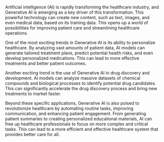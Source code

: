Artificial intelligence (AI) is rapidly transforming the healthcare industry, and Generative AI is emerging as a key driver of this transformation. This powerful technology can create new content, such as text, images, and even medical data, based on its training data. This opens up a world of possibilities for improving patient care and streamlining healthcare operations.

One of the most exciting trends in Generative AI is its ability to personalize healthcare. By analyzing vast amounts of patient data, AI models can generate tailored treatment plans, predict potential health risks, and even develop personalized medications. This can lead to more effective treatments and better patient outcomes.

Another exciting trend is the use of Generative AI in drug discovery and development. AI models can analyze massive datasets of chemical compounds and biological processes to identify potential drug candidates. This can significantly accelerate the drug discovery process and bring new treatments to market faster.

Beyond these specific applications, Generative AI is also poised to revolutionize healthcare by automating routine tasks, improving communication, and enhancing patient engagement. From generating patient summaries to creating personalized educational materials, AI can free up healthcare professionals to focus on more complex and critical tasks. This can lead to a more efficient and effective healthcare system that provides better care for all.